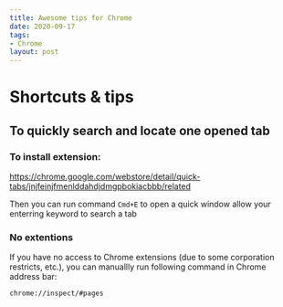 ```yaml
---
title: Awesome tips for Chrome
date: 2020-09-17
tags:
- Chrome
layout: post
---
```


# Shortcuts & tips

## To quickly search and locate one opened tab
### To install extension: 
https://chrome.google.com/webstore/detail/quick-tabs/jnjfeinjfmenlddahdjdmgpbokiacbbb/related

Then you can run command `Cmd+E` to open a quick window allow your enterring keyword to search a tab

### No extentions
If you have no access to Chrome extensions (due to some corporation restricts, etc.), you can manuallly run following command in Chrome address bar:

```bash
chrome://inspect/#pages
```
